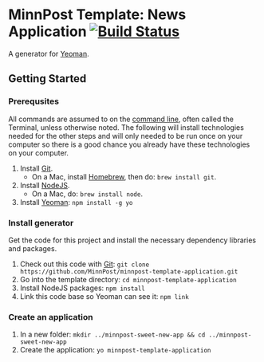 # MinnPost Template: News Application [![Build Status](https://secure.travis-ci.org/MinnPost/minnpost-template-application.png?branch=master)](https://travis-ci.org/MinnPost/minnpost-template-application)

A generator for [Yeoman](http://yeoman.io).

## Getting Started

### Prerequsites

All commands are assumed to on the [command line](http://en.wikipedia.org/wiki/Command-line_interface), often called the Terminal, unless otherwise noted.  The following will install technologies needed for the other steps and will only needed to be run once on your computer so there is a good chance you already have these technologies on your computer.

1. Install [Git](http://git-scm.com/).
   * On a Mac, install [Homebrew](http://brew.sh/), then do: `brew install git`.
1. Install [NodeJS](http://nodejs.org/).
   * On a Mac, do: `brew install node`.
1. Install [Yeoman](http://yeoman.io/): `npm install -g yo`

### Install generator

Get the code for this project and install the necessary dependency libraries and packages.

1. Check out this code with [Git](http://git-scm.com/): `git clone https://github.com/MinnPost/minnpost-template-application.git`
1. Go into the template directory: `cd minnpost-template-application`
1. Install NodeJS packages: `npm install`
1. Link this code base so Yeoman can see it: `npm link`

### Create an application

1. In a new folder: `mkdir ../minnpost-sweet-new-app && cd ../minnpost-sweet-new-app`
1. Create the application: `yo minnpost-template-application`


